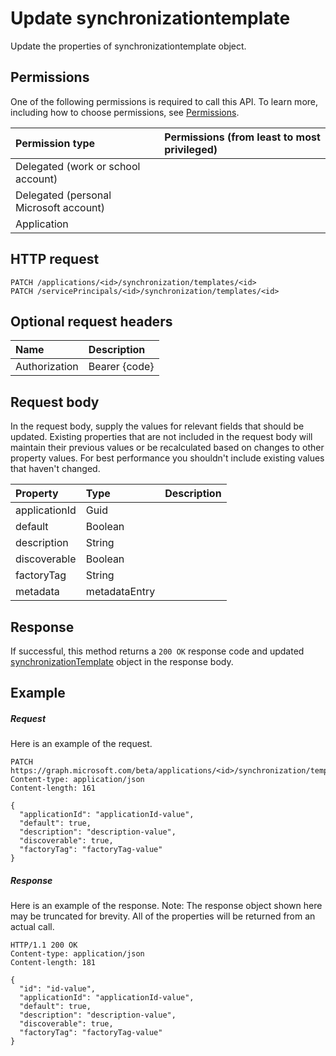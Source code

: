 # Update synchronizationtemplate

Update the properties of synchronizationtemplate object.
## Permissions
One of the following permissions is required to call this API. To learn more, including how to choose permissions, see [Permissions](../../../concepts/permissions_reference.md).

|Permission type      | Permissions (from least to most privileged)              |
|:--------------------|:---------------------------------------------------------|
|Delegated (work or school account) |    |
|Delegated (personal Microsoft account) |    |
|Application |  | 

## HTTP request
<!-- { "blockType": "ignored" } -->
```http
PATCH /applications/<id>/synchronization/templates/<id>
PATCH /servicePrincipals/<id>/synchronization/templates/<id>
```
## Optional request headers
| Name       | Description|
|:-----------|:-----------|
| Authorization  | Bearer {code}|

## Request body
In the request body, supply the values for relevant fields that should be updated. Existing properties that are not included in the request body will maintain their previous values or be recalculated based on changes to other property values. For best performance you shouldn't include existing values that haven't changed.

| Property	   | Type	|Description|
|:---------------|:--------|:----------|
|applicationId|Guid||
|default|Boolean||
|description|String||
|discoverable|Boolean||
|factoryTag|String||
|metadata|metadataEntry||

## Response
If successful, this method returns a `200 OK` response code and updated [synchronizationTemplate](../resources/synchronizationtemplate.md) object in the response body.
## Example
##### Request
Here is an example of the request.
<!-- {
  "blockType": "request",
  "name": "update_synchronizationtemplate"
}-->
```http
PATCH https://graph.microsoft.com/beta/applications/<id>/synchronization/templates/<id>
Content-type: application/json
Content-length: 161

{
  "applicationId": "applicationId-value",
  "default": true,
  "description": "description-value",
  "discoverable": true,
  "factoryTag": "factoryTag-value"
}
```
##### Response
Here is an example of the response. Note: The response object shown here may be truncated for brevity. All of the properties will be returned from an actual call.
<!-- {
  "blockType": "response",
  "truncated": true,
  "@odata.type": "microsoft.graph.synchronizationTemplate"
} -->
```http
HTTP/1.1 200 OK
Content-type: application/json
Content-length: 181

{
  "id": "id-value",
  "applicationId": "applicationId-value",
  "default": true,
  "description": "description-value",
  "discoverable": true,
  "factoryTag": "factoryTag-value"
}
```

<!-- uuid: 8fcb5dbc-d5aa-4681-8e31-b001d5168d79
2015-10-25 14:57:30 UTC -->
<!-- {
  "type": "#page.annotation",
  "description": "Update synchronizationtemplate",
  "keywords": "",
  "section": "documentation",
  "tocPath": ""
}-->